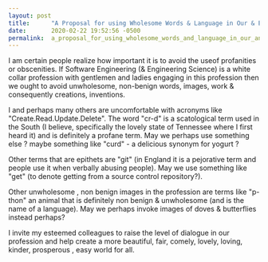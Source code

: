 ```yaml
---
layout: post
title:      "A Proposal for using Wholesome Words & Language in Our & Every Profession:"
date:       2020-02-22 19:52:56 -0500
permalink:  a_proposal_for_using_wholesome_words_and_language_in_our_and_every_profession
---
```


 
I am certain people realize how important it is to avoid the useof profanities or obscenities. If Software Engineering (& Engineering Science) is a white collar profession with gentlemen and ladies engaging in this profession then we ought to avoid unwholesome, non-benign words, images, work & consequently creations, inventions. 

I and perhaps many others are uncomfortable with acronyms like "Create.Read.Update.Delete". The word "cr-d" is a scatological term used in the South (I believe, specifically the lovely state of Tennessee where I first heard it) and is definitely a profane term. May we perhaps use something else ?  maybe something like "curd" - a delicious synonym for yogurt ? 

Other terms that are epithets are "git" (in England it is a pejorative term and people use it when verbally abusing people). May we use something like "get" (to denote getting from a source control repository?). 

Other unwholesome , non benign images in the profession are terms like "p-thon" an animal that is definitely non benign & unwholesome (and is the name of a language). May we perhaps invoke images of doves & butterflies instead perhaps? 

I invite my esteemed colleagues to raise the level of dialogue in our profession and help create a more beautiful, fair, comely, lovely, loving, kinder, prosperous , easy world for all.
